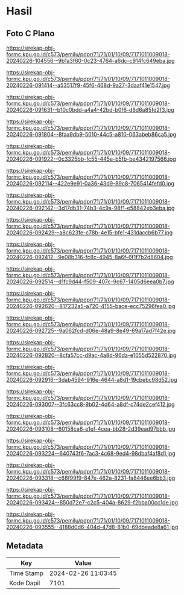 # Hasil

## Foto C Plano

https://sirekap-obj-formc.kpu.go.id/c573/pemilu/pdpr/71/71/01/10/09/7171011009018-20240226-104556--9b1a3f60-0c23-4764-a6dc-c914fc649eba.jpg

https://sirekap-obj-formc.kpu.go.id/c573/pemilu/pdpr/71/71/01/10/09/7171011009018-20240226-091414--a53517f9-45f6-468d-9a27-3daaf41e1547.jpg

https://sirekap-obj-formc.kpu.go.id/c573/pemilu/pdpr/71/71/01/10/09/7171011009018-20240226-091631--b10c0bdd-a4a4-42bd-b0f6-d6d6a85fd2f3.jpg

https://sirekap-obj-formc.kpu.go.id/c573/pemilu/pdpr/71/71/01/10/09/7171011009018-20240226-091804--8faa9db9-5010-44c5-a810-063abeb86ca5.jpg

https://sirekap-obj-formc.kpu.go.id/c573/pemilu/pdpr/71/71/01/10/09/7171011009018-20240226-091922--0c3325bb-fc55-445e-b5fb-be4342197566.jpg

https://sirekap-obj-formc.kpu.go.id/c573/pemilu/pdpr/71/71/01/10/09/7171011009018-20240226-092114--422e9e91-0a36-43d9-89c8-7065414fefd0.jpg

https://sirekap-obj-formc.kpu.go.id/c573/pemilu/pdpr/71/71/01/10/09/7171011009018-20240226-092142--3d17db31-74b3-4c9a-98f1-e58842eb3eba.jpg

https://sirekap-obj-formc.kpu.go.id/c573/pemilu/pdpr/71/71/01/10/09/7171011009018-20240226-092429--a8c623fe-c78b-4e15-bfe1-431daccb6b77.jpg

https://sirekap-obj-formc.kpu.go.id/c573/pemilu/pdpr/71/71/01/10/09/7171011009018-20240226-092412--9e08b316-fc8c-4945-8a6f-6f1f7b2d8604.jpg

https://sirekap-obj-formc.kpu.go.id/c573/pemilu/pdpr/71/71/01/10/09/7171011009018-20240226-092514--d1fc9d44-f509-407c-9c67-1405d6eea0b7.jpg

https://sirekap-obj-formc.kpu.go.id/c573/pemilu/pdpr/71/71/01/10/09/7171011009018-20240226-092620--817232a5-a720-4155-bace-ecc75296fea0.jpg

https://sirekap-obj-formc.kpu.go.id/c573/pemilu/pdpr/71/71/01/10/09/7171011009018-20240226-092725--9a062fcd-d06e-48a9-8e49-69a17ad7f42e.jpg

https://sirekap-obj-formc.kpu.go.id/c573/pemilu/pdpr/71/71/01/10/09/7171011009018-20240226-092820--8cfa57cc-d9ac-4a8d-96da-e1055d522870.jpg

https://sirekap-obj-formc.kpu.go.id/c573/pemilu/pdpr/71/71/01/10/09/7171011009018-20240226-092916--3dab4594-916e-4644-a8d1-19cbebc98d52.jpg

https://sirekap-obj-formc.kpu.go.id/c573/pemilu/pdpr/71/71/01/10/09/7171011009018-20240226-093007--3fc63cc8-9b02-4d64-a8df-c74de2cef412.jpg

https://sirekap-obj-formc.kpu.go.id/c573/pemilu/pdpr/71/71/01/10/09/7171011009018-20240226-093108--60158ca6-e1ef-4cea-bb28-2d39ead97bbb.jpg

https://sirekap-obj-formc.kpu.go.id/c573/pemilu/pdpr/71/71/01/10/09/7171011009018-20240226-093224--640743f6-7ac3-4c68-9ed4-98dbaf4af8d1.jpg

https://sirekap-obj-formc.kpu.go.id/c573/pemilu/pdpr/71/71/01/10/09/7171011009018-20240226-093318--c68f99f9-847e-462a-8231-fa8446ee6bb3.jpg

https://sirekap-obj-formc.kpu.go.id/c573/pemilu/pdpr/71/71/01/10/09/7171011009018-20240226-093424--850d72e7-c2c5-404a-8629-f2bba00cc1de.jpg

https://sirekap-obj-formc.kpu.go.id/c573/pemilu/pdpr/71/71/01/10/09/7171011009018-20240226-093555--4188d0d6-404d-47d8-81b0-69dbeade8a61.jpg


## Metadata

| Key        | Value               |
| ---------- | ------------------- |
| Time Stamp | 2024-02-26 11:03:45 |
| Kode Dapil | 7101                |



